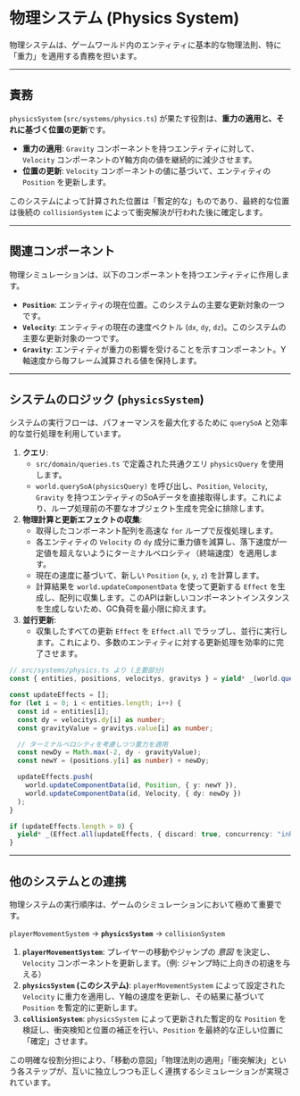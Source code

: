 # 物理システム (Physics System)

物理システムは、ゲームワールド内のエンティティに基本的な物理法則、特に「重力」を適用する責務を担います。

---

## 責務

`physicsSystem` (`src/systems/physics.ts`) が果たす役割は、**重力の適用と、それに基づく位置の更新**です。

-   **重力の適用**: `Gravity` コンポーネントを持つエンティティに対して、`Velocity` コンポーネントのY軸方向の値を継続的に減少させます。
-   **位置の更新**: `Velocity` コンポーネントの値に基づいて、エンティティの `Position` を更新します。

このシステムによって計算された位置は「暫定的な」ものであり、最終的な位置は後続の `collisionSystem` によって衝突解決が行われた後に確定します。

---

## 関連コンポーネント

物理シミュレーションは、以下のコンポーネントを持つエンティティに作用します。

-   **`Position`**: エンティティの現在位置。このシステムの主要な更新対象の一つです。
-   **`Velocity`**: エンティティの現在の速度ベクトル (`dx`, `dy`, `dz`)。このシステムの主要な更新対象の一つです。
-   **`Gravity`**: エンティティが重力の影響を受けることを示すコンポーネント。Y軸速度から毎フレーム減算される値を保持します。

---

## システムのロジック (`physicsSystem`)

システムの実行フローは、パフォーマンスを最大化するために `querySoA` と効率的な並行処理を利用しています。

1.  **クエリ**:
    -   `src/domain/queries.ts` で定義された共通クエリ `physicsQuery` を使用します。
    -   `world.querySoA(physicsQuery)` を呼び出し、`Position`, `Velocity`, `Gravity` を持つエンティティのSoAデータを直接取得します。これにより、ループ処理前の不要なオブジェクト生成を完全に排除します。
2.  **物理計算と更新エフェクトの収集**:
    -   取得したコンポーネント配列を高速な `for` ループで反復処理します。
    -   各エンティティの `Velocity` の `dy` 成分に重力値を減算し、落下速度が一定値を超えないようにターミナルベロシティ（終端速度）を適用します。
    -   現在の速度に基づいて、新しい `Position` (`x`, `y`, `z`) を計算します。
    -   計算結果を `world.updateComponentData` を使って更新する `Effect` を生成し、配列に収集します。このAPIは新しいコンポーネントインスタンスを生成しないため、GC負荷を最小限に抑えます。
3.  **並行更新**:
    -   収集したすべての更新 `Effect` を `Effect.all` でラップし、並行に実行します。これにより、多数のエンティティに対する更新処理を効率的に完了させます。

```typescript
// src/systems/physics.ts より (主要部分)
const { entities, positions, velocitys, gravitys } = yield* _(world.querySoA(physicsQuery));

const updateEffects = [];
for (let i = 0; i < entities.length; i++) {
  const id = entities[i];
  const dy = velocitys.dy[i] as number;
  const gravityValue = gravitys.value[i] as number;

  // ターミナルベロシティを考慮しつつ重力を適用
  const newDy = Math.max(-2, dy - gravityValue);
  const newY = (positions.y[i] as number) + newDy;

  updateEffects.push(
    world.updateComponentData(id, Position, { y: newY }),
    world.updateComponentData(id, Velocity, { dy: newDy })
  );
}

if (updateEffects.length > 0) {
  yield* _(Effect.all(updateEffects, { discard: true, concurrency: "inherit" }));
}
```

---

## 他のシステムとの連携

物理システムの実行順序は、ゲームのシミュレーションにおいて極めて重要です。

`playerMovementSystem` -> **`physicsSystem`** -> `collisionSystem`

1.  **`playerMovementSystem`**: プレイヤーの移動やジャンプの *意図* を決定し、`Velocity` コンポーネントを更新します。（例: ジャンプ時に上向きの初速を与える）
2.  **`physicsSystem` (このシステム)**: `playerMovementSystem` によって設定された `Velocity` に重力を適用し、Y軸の速度を更新し、その結果に基づいて `Position` を暫定的に更新します。
3.  **`collisionSystem`**: `physicsSystem` によって更新された暫定的な `Position` を検証し、衝突検知と位置の補正を行い、`Position` を最終的な正しい位置に「確定」させます。

この明確な役割分担により、「移動の意図」「物理法則の適用」「衝突解決」という各ステップが、互いに独立しつつも正しく連携するシミュレーションが実現されています。